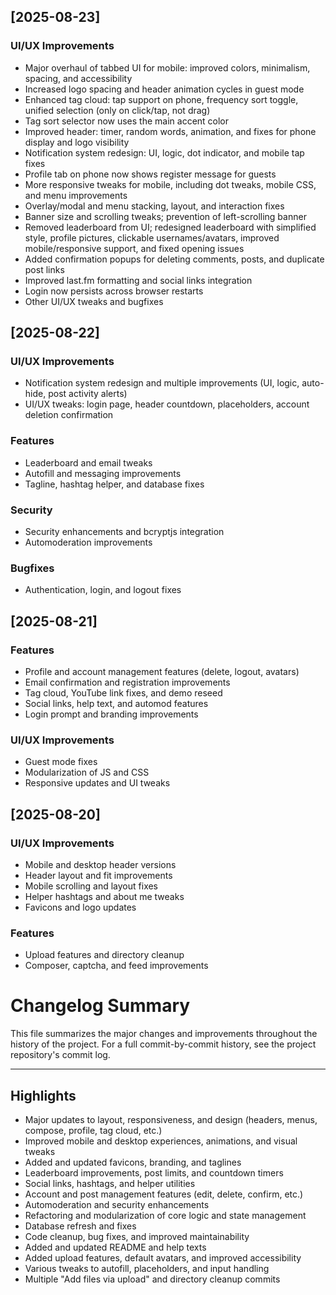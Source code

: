 

## [2025-08-23]
### UI/UX Improvements
- Major overhaul of tabbed UI for mobile: improved colors, minimalism, spacing, and accessibility
- Increased logo spacing and header animation cycles in guest mode
- Enhanced tag cloud: tap support on phone, frequency sort toggle, unified selection (only on click/tap, not drag)
- Tag sort selector now uses the main accent color
- Improved header: timer, random words, animation, and fixes for phone display and logo visibility
- Notification system redesign: UI, logic, dot indicator, and mobile tap fixes
- Profile tab on phone now shows register message for guests
- More responsive tweaks for mobile, including dot tweaks, mobile CSS, and menu improvements
- Overlay/modal and menu stacking, layout, and interaction fixes
- Banner size and scrolling tweaks; prevention of left-scrolling banner
- Removed leaderboard from UI; redesigned leaderboard with simplified style, profile pictures, clickable usernames/avatars, improved mobile/responsive support, and fixed opening issues
- Added confirmation popups for deleting comments, posts, and duplicate post links
- Improved last.fm formatting and social links integration
- Login now persists across browser restarts
- Other UI/UX tweaks and bugfixes

## [2025-08-22]
### UI/UX Improvements
- Notification system redesign and multiple improvements (UI, logic, auto-hide, post activity alerts)
- UI/UX tweaks: login page, header countdown, placeholders, account deletion confirmation

### Features
- Leaderboard and email tweaks
- Autofill and messaging improvements
- Tagline, hashtag helper, and database fixes

### Security
- Security enhancements and bcryptjs integration
- Automoderation improvements

### Bugfixes
- Authentication, login, and logout fixes

## [2025-08-21]
### Features
- Profile and account management features (delete, logout, avatars)
- Email confirmation and registration improvements
- Tag cloud, YouTube link fixes, and demo reseed
- Social links, help text, and automod features
- Login prompt and branding improvements

### UI/UX Improvements
- Guest mode fixes
- Modularization of JS and CSS
- Responsive updates and UI tweaks

## [2025-08-20]
### UI/UX Improvements
- Mobile and desktop header versions
- Header layout and fit improvements
- Mobile scrolling and layout fixes
- Helper hashtags and about me tweaks
- Favicons and logo updates

### Features
- Upload features and directory cleanup
- Composer, captcha, and feed improvements




# Changelog Summary

This file summarizes the major changes and improvements throughout the history of the project. For a full commit-by-commit history, see the project repository's commit log.

---

## Highlights
- Major updates to layout, responsiveness, and design (headers, menus, compose, profile, tag cloud, etc.)
- Improved mobile and desktop experiences, animations, and visual tweaks
- Added and updated favicons, branding, and taglines
- Leaderboard improvements, post limits, and countdown timers
- Social links, hashtags, and helper utilities
- Account and post management features (edit, delete, confirm, etc.)
- Automoderation and security enhancements
- Refactoring and modularization of core logic and state management
- Database refresh and fixes
- Code cleanup, bug fixes, and improved maintainability
- Added and updated README and help texts
- Added upload features, default avatars, and improved accessibility
- Various tweaks to autofill, placeholders, and input handling
- Multiple "Add files via upload" and directory cleanup commits
